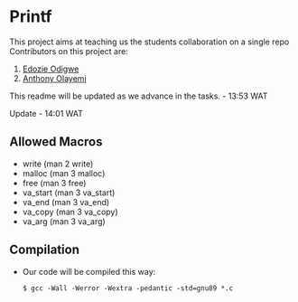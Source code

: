 # Printf

This project aims at teaching us the students collaboration on a single repo
Contributors on this project are: 
1. [Edozie Odigwe](https://github.com/Mikeedozie/)
2. [Anthony Olayemi](https://github.com/TrexKoffy/)

This readme will be updated as we advance in the tasks. - 13:53 WAT


Update - 14:01 WAT

## Allowed Macros
- write (man 2 write)
- malloc (man 3 malloc)
- free (man 3 free)
- va_start (man 3 va_start)
- va_end (man 3 va_end)
- va_copy (man 3 va_copy)
- va_arg (man 3 va_arg)

## Compilation
- Our code will be compiled this way:

  ```$ gcc -Wall -Werror -Wextra -pedantic -std=gnu89 *.c```
